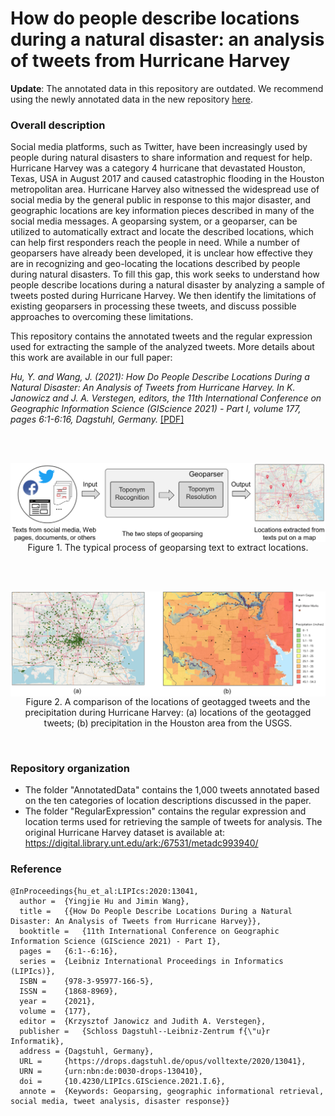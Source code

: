 # How do people describe locations during a natural disaster: an analysis of tweets from Hurricane Harvey

**Update**: The annotated data in this repository are outdated. We recommend using the newly annotated data in the new repository [here](https://github.com/geoai-lab/Geo-knowledge-guided-GPT-models-for-disaster-response/tree/main/data).  

### Overall description
Social media platforms, such as Twitter, have been increasingly used by people during natural disasters to share information and request for help. Hurricane Harvey was a category 4 hurricane that devastated  Houston, Texas, USA in August 2017 and caused catastrophic flooding in the Houston metropolitan area. Hurricane Harvey also witnessed the widespread use of social media by the general public in response to this major disaster, and geographic locations are key information pieces  described in many of the social media messages. A  geoparsing system, or a geoparser, can be utilized to automatically extract and locate the described locations, which can help first responders reach the people in need. While a number of geoparsers have already been developed, it is unclear how effective they are in recognizing and geo-locating the locations described by people during natural disasters. To fill this gap, this work seeks to understand how people describe locations during a natural disaster by analyzing a sample of tweets posted during Hurricane Harvey. We then identify the limitations of existing geoparsers in processing these tweets, and discuss possible approaches to overcoming these limitations. 

This repository contains the annotated tweets and the regular expression used for extracting the sample of the analyzed tweets. More details about this work are available in our full paper:

<I>Hu, Y. and Wang, J. (2021): How Do People Describe Locations During a Natural Disaster: An Analysis of Tweets from Hurricane Harvey. In K. Janowicz and J. A. Verstegen, editors, the 11th International Conference on Geographic Information Science (GIScience 2021) - Part I, volume 177, pages 6:1-6:16, Dagstuhl, Germany.</I>  [[PDF]](https://doi.org/10.4230/LIPIcs.GIScience.2021.I.6)
 

<br />
<br />

<p align="center">
<img align="center" src="fig/geoparsing.png" width="600" />
<br />
Figure 1. The typical process of geoparsing  text to extract locations.
</p>

<br />
<br />
<p align="center">
<img align="center" src="fig/HarveyTweets.png" width="600" />
<br />
Figure 2. A comparison of the locations of geotagged tweets and the precipitation during Hurricane Harvey: (a) locations of the geotagged tweets; (b) precipitation in the Houston area from the USGS.
</p>
<br />


### Repository organization

* The folder "AnnotatedData" contains the 1,000 tweets annotated based on the ten categories of location descriptions discussed in the paper.
* The folder "RegularExpression" contains the regular expression and location terms used for retrieving the sample of tweets for analysis. The original Hurricane Harvey dataset is available at: https://digital.library.unt.edu/ark:/67531/metadc993940/



### Reference
```
@InProceedings{hu_et_al:LIPIcs:2020:13041,
  author =	{Yingjie Hu and Jimin Wang},
  title =	{{How Do People Describe Locations During a Natural Disaster: An Analysis of Tweets from Hurricane Harvey}},
  booktitle =	{11th International Conference on Geographic Information Science (GIScience 2021) - Part I},
  pages =	{6:1--6:16},
  series =	{Leibniz International Proceedings in Informatics (LIPIcs)},
  ISBN =	{978-3-95977-166-5},
  ISSN =	{1868-8969},
  year =	{2021},
  volume =	{177},
  editor =	{Krzysztof Janowicz and Judith A. Verstegen},
  publisher =	{Schloss Dagstuhl--Leibniz-Zentrum f{\"u}r Informatik},
  address =	{Dagstuhl, Germany},
  URL =		{https://drops.dagstuhl.de/opus/volltexte/2020/13041},
  URN =		{urn:nbn:de:0030-drops-130410},
  doi =		{10.4230/LIPIcs.GIScience.2021.I.6},
  annote =	{Keywords: Geoparsing, geographic informational retrieval, social media, tweet analysis, disaster response}}
```
